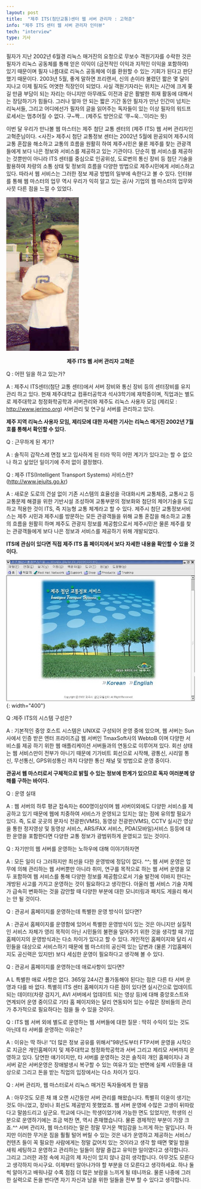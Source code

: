 ```yaml
---
layout: post
title:  "제주 ITS(첨단교통)센터 웹 서버 관리자 : 고혁준"
info: "제주 ITS 센터 웹 서버 관리자 인터뷰"
tech: "interview"
type: 기사
---
```


필자가 지난 2002년 6월경 리눅스 매거진의 요청으로 무보수 객원기자를 수락한 것은 필자가 리눅스 공동체를 통해 얻은 이익이 (금전적인 이익과 지적인 이익을 포함하여) 있기 때문이며 필자 나름대로 리눅스 공동체에 이를 환원할 수 있는 기회가 된다고 판단했기 때문이다. 2003년 5월, 좋게 말하면 프리랜서, 신의 손이라 불렸던 짧은 몇 달이 지나고 이제 필자도 어엿한 직장인이 되었다. 사실 객원기자라는 위치는 시간에 크게 쫒길 만큼 부담이 되는 자리는 아니지만 아무래도 이전과 같은 활발한 취재 활동에 대해서는 장담하기가 힘들다. 그러나 얼마 안 되는 짧은 기간 동안 필자가 만난 인간미 넘치는 리눅서들, 그리고 어디에선가 필자의 글을 읽어주는 독자들이 있는 이상 필자의 워드프로세서는 멈추어질 수 없다. 구~짝... (제주도 방언으로 ‘쭈~욱...’이라는 뜻)

이번 달 우리가 만나볼 웹 마스터는 제주 첨단 교통 센터의 (제주 ITS) 웹 서버 관리자인 고혁준님이다. <사진> 제주시 첨단 교통정보 센터는 2002년 5월에 완공되어 제주시의 교통 혼잡을 해소하고 교통의 흐름을 원활히 하여 제주시민은 물론 제주를 찾는 관광객들에게 보다 나은 정보와 서비스를 제공하고 있는 기관이다. 단순히 웹 서비스를 제공하는 것뿐만이 아니라 ITS 센터를 중심으로 인공위성, 도로변의 통신 장비 등 첨단 기술을 활용하여 차량의 소통 상태 및 정보의 흐름을 다양한 방법으로 제주시민에게 서비스하고 있다. 따라서 웹 서비스는 그러한 정보 제공 방법의 일부에 속한다고 볼 수 있다. 인터뷰를 통해 웹 마스터의 업무 역시 우리가 익히 알고 있는 공/사 기업의 웹 마스터의 업무와 사뭇 다른 점을 느낄 수 있었다.

![jjoole_su.jpg](/assets/img/interview_its_admin/jjoole_su.jpg)

**<center>제주 ITS 웹 서버 관리자 고혁준</center>**

Q : 어떤 일을 하고 있는가?

A : 제주시 ITS센터(첨단 교통 센터)에서 서버 장비와 통신 장비 등의 센터장비를 유지 관리 하고 있다. 현재 제주대학교 컴퓨터공학과 석사3학기에 재학중이며, 직업과는 별도로 제주대학교 청정화학공학과 서버관리와 제주도 리눅스 사용자 모임 (제리모 : <http://www.jerimo.org>) 서버관리 및 연구실 서버를 관리하고 있다.

**제주 지역 리눅스 사용자 모임, 제리모에 대한 자세한 기사는 리눅스 매거진 2002년 7월호를 통해서 확인할 수 있다.**

Q : 근무하게 된 계기?

A : 솔직히 갑작스레 면접 보고 입사하게 된 터라 딱히 어떤 계기가 있다고는 할 수 없으나 하고 싶었던 일이기에 주저 없이 결정했다.

Q : 제주 ITS(Intelligent Transport Systems) 서비스란? (<http://www.jejuits.go.kr>)

A : 새로운 도로의 건설 없이 기존 시스템의 효율성을 극대화시켜 교통체증, 교통사고 등 교통문제 해결을 위한 기반시설 조성하여 교통부문의 정보화와 첨단의 제어기술을 도입하고 적용한 것이 ITS, 즉 지능형 교통 체계라고 할 수 있다. 제주시 첨단 교통정보서비스는 제주 시민과 제주시를 방문하는 모든 관광객들을 위해 교통 혼잡을 해소하고 교통의 흐름을 원활히 하며 제주도 관광지 정보를 제공함으로서 제주시민은 물론 제주를 찾는 관광객들에게 보다 나은 정보과 서비스를 제공하기 위해 개발되었다. 

**ITS에 관심이 있다면 직접 제주 ITS 홈 페이지에서 보다 자세한 내용을 확인할 수 있을 것이다.**

![jejuits.jpg](/assets/img/interview_its_admin/jejuits.jpg){: width="400"}

Q :제주 ITS의 시스템 구성은?

A : 기본적인 중앙 호스트 시스템은 UNIX로 구성되어 운영 중에 있으며, 웹 서버는 Sun사에서  인증 받은 엔터 프라이즈급 웹 서버인 TmaxSoft사의 WebtoB 이며 다양한 서비스를 제공  하기 위한 웹 애플리케이션 서버들과의 연동으로 이루어져 있다. 회선 상태는 웹 서비스만이 전부가 아니기 때문에 기가비트 회선으로 시작해, 광통신, 시리얼 통신, 무선통신, GPS위성통신 까지 다양한 통신 채널 및 방법으로 운영 중이다.

**관공서 웹 마스터로서 구체적으로 밝힐 수 있는 정보에 한계가 있으므로 독자 여러분께 양해를 구하는 바이다.**

Q : 운영 실태

A : 웹 서버의 하루 평균 접속자는 600명이상이며 웹 서버이외에도 다양한 서비스를 제공하고 있기 때문에 웹에 치중하여 서비스가 운영되고 있지는 않는 점에 유의할 필요가 있다. 즉, 도로 곳곳의 문자식 전광판(VMS), 동영상 전광판(VMS), CCTV 실시간 영상을 통한 정지영상 및 동영상 서비스, ARS/FAX 서비스, PDA(모바일)서비스 등등에 대한 운영을 포함한다면 다양한 교통 정보가 광범위하게 운영되고 있는 것이다.

Q : 자기만의 웹 서버를 운영하는 노하우에 대해 이야기하자면 

A : 모든 일이 다 그러하지만 최선을 다한 운영밖에 정답이 없다. ^^; 웹 서버 운영은 업무에 의해 관리하는 웹 서버뿐만 아니라 취미, 연구를 목적으로 하는 웹 서버 운영을 모두 포함하여 웹 서비스를 통해 다양한 정보를 제공함으로서 기술 발전에 이바지 한다는 개방된 사고를 가지고 운영하는 것이 필요하다고 생각한다. 아울러 웹 서비스 기술 자체가 급속히 변화하는 것을 감안할 때 다양한 부분에 대한 모니터링과 패치도 게을리 해서는 안 될 것이다.

Q : 관공서 홈페이지를 운영하는데 특별한 운영 방식이 있다면?

A : 관공서 홈페이지를 운영함에 있어서 특별한 운영방식이 있는 것은 아니지만 실질적인 서비스 자체가 영리 목적이 아닌 시민들의 불편을 덜어주기 위한 것을 생각할 때 기업 홈페이지의 운영방식과는 다소 차이가 있다고 할 수 있다. 개인적인 홈페이지와 달리 시민들을 대상으로 서비스하기 때문에 웹 마스터의 공신력 있는 답변과 (물론 기업홈페이지도 공신력은 있지만) 보다 세심한 운영이 필요하다고 생각해 볼 수 있다.

Q : 관공서 홈페이지를 운영하는데 애로사항이 있다면?

A L 특별한 애로 사항은 없다. 365일 24시간 풀가동해야 된다는 점은 다른 타 서버 운영과 다를 바 없다. 특별히 ITS 센터 홈페이지가 다른 점이 있다면 실시간으로 업데이트 되는 데이터(차량 검지기, AVI 서버에서 업데이트 되는 영상 등)에 대해 중앙호스트와 연계되어 운영 중이므로 기타 홈 페이지와는 달리 연동되어 있는 수많은 장비들의 관리가 추가적으로 필요하다는 점을 들 수 있을 것이다.

Q : ITS 웹 서버 외에 별도로 운영하는 웹 서버들에 대한 질문 : 딱히 수익이 있는 것도 아닌데 타 서버를 운영하는 이유는?

A : 이유는 딱 하나! “더 많은 정보 공유를 위해서”98년도부터 FTP서버 운영을 시작으로 지금은 개인홈페이지 및 제주대학교 청정화학공학과 서버 그리고 제리모 서버까지 운영하고 있다. 당연한 얘기이지만, 타 서버를 운영하는 것은 솔직히 개인 홈페이지나 과 서버 같은 서버운영은 장애발생시 복구할 수 있는 여유가 있는 반면에 실제 시민들을 대상으로 그리고 돈을 받는 직업의 입장에서는 다소 차이가 있다.

Q : 서버 관리자, 웹 마스터로서 리눅스 매거진 독자들에게 한 말씀

A : 아무것도 모른 채 꽤 오랜 시간동안 서버 관리를 해왔습니다. 특별히 이윤이 생기는 것도 아니었고, 장비나 회선도 제공받지 못했었죠. 웹 서버 운영에 수많은 고생이 뒤따랐다고 말씀드리고 싶군요. 학교에 다니는 학생이었기에 가능한 면도 있었지만, 학생의 신분으로 운영하기에는 조금 벅찬 면, 역시 존재했습니다. 물론 경제적인 부분이 가장 크죠.^^ 서버 관리자, 웹 마스터라는 말은 정말 무거운 책임감을 느끼게 하는 말입니다. 하지만 이러한 무거운 짐을 훨훨 털어 버릴 수 있는 것은 내가 운영하고 제공하는 서비스/컨텐츠 들이 꼭 필요한 사람에게는 정말 값어치 있는 것이라고 생각 할 때면 몇일 밤을 새워 세팅하고 운영하고 관리하는 일들이 정말 즐겁고 유익한 일이였다고 생각합니다. 그리고 그러한 과정 속에 지금의 제 자신이 있지 않나 감히 생각합니다. 아무것도 모른다고 생각하지 마시구요. 이제부터 알아나가야 할 부분을 더 모른다고 생각하세요. 하나 둘 씩 알아가고 배워나갈 수록 점점 더 많은 보람을 느끼게 될 테니까요. 물론 나중에 그러한 실력으로 돈을 번다면 자기 자신과 남을 위한 일들을 전부 할 수 있다고 생각합니다.

